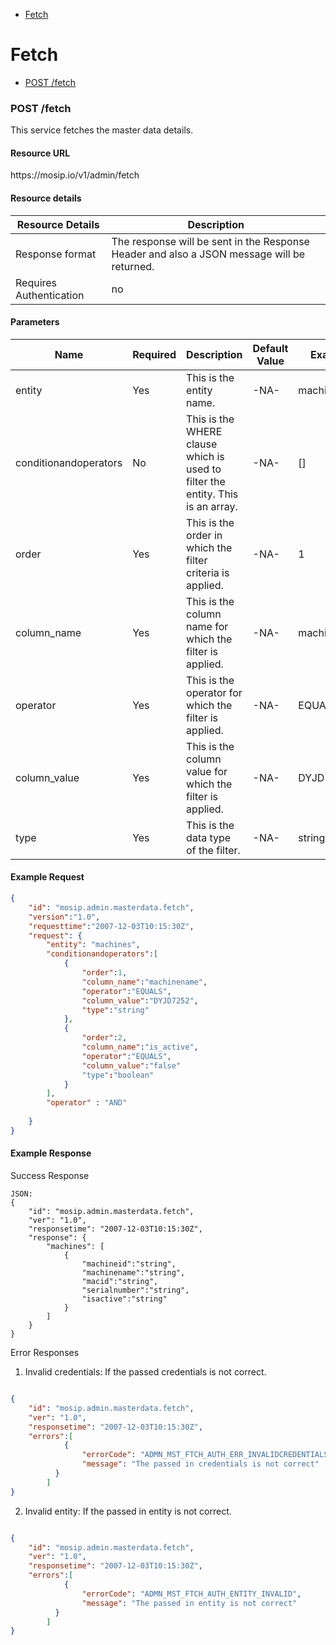 * [Fetch](#fetch)


# Fetch

* [POST /fetch](#post-fetch)

### POST /fetch

This service fetches the master data details. 

#### Resource URL
<div>https://mosip.io/v1/admin/fetch</div>

#### Resource details

Resource Details | Description
------------ | -------------
Response format | The response will be sent in the Response Header and also a JSON message will be returned. 
Requires Authentication | no

#### Parameters
Name | Required | Description | Default Value | Example
-----|----------|-------------|---------------|--------
entity|Yes|This is the entity name. | -NA- | machines
conditionandoperators|No|This is the WHERE clause which is used to filter the entity. This is an array. | -NA- | []
order|Yes|This is the order in which the filter criteria is applied.| -NA- | 1
column_name|Yes|This is the column name for which the filter is applied.| -NA- | machinename
operator|Yes|This is the operator for which the filter is applied.| -NA- | EQUALS
column_value|Yes|This is the column value for which the filter is applied.| -NA- | DYJD7252
type|Yes|This is the data type of the filter.| -NA- | string


#### Example Request
```JSON
{
	"id": "mosip.admin.masterdata.fetch",
	"version":"1.0",	
	"requesttime":"2007-12-03T10:15:30Z",
	"request": {
		"entity": "machines",
		"conditionandoperators":[
			{
				"order":1,
				"column_name":"machinename",
				"operator":"EQUALS",
				"column_value":"DYJD7252",
				"type":"string"
			},
			{
				"order":2,
				"column_name":"is_active",
				"operator":"EQUALS",
				"column_value":"false"
				"type":"boolean"
			}
		],
		"operator" : "AND"
		
	}
}
```
#### Example Response

Success Response 

```
JSON:
{
	"id": "mosip.admin.masterdata.fetch",
	"ver": "1.0",
	"responsetime": "2007-12-03T10:15:30Z",
	"response": {
		"machines": [
			{
				"machineid":"string",
				"machinename":"string",
				"macid":"string",
				"serialnumber":"string",
				"isactive":"string"
			}
		]
	}
}

```


Error Responses

1. Invalid credentials: If the passed credentials is not correct. 
```JSON

{
	"id": "mosip.admin.masterdata.fetch",
	"ver": "1.0",
	"responsetime": "2007-12-03T10:15:30Z",
	"errors":[
			{
				"errorCode": "ADMN_MST_FTCH_AUTH_ERR_INVALIDCREDENTIALS",
				"message": "The passed in credentials is not correct"
		  }	
		]
}

```

2. Invalid entity: If the passed in entity is not correct. 
```JSON

{
	"id": "mosip.admin.masterdata.fetch",
	"ver": "1.0",
	"responsetime": "2007-12-03T10:15:30Z",
	"errors":[
			{
				"errorCode": "ADMN_MST_FTCH_AUTH_ENTITY_INVALID",
				"message": "The passed in entity is not correct"
		  }	
		]
}

```